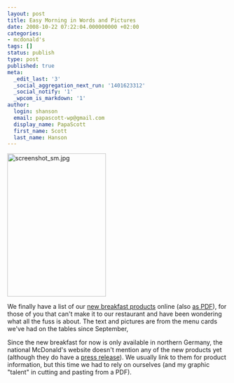 ```yaml
---
layout: post
title: Easy Morning in Words and Pictures
date: 2008-10-22 07:22:04.000000000 +02:00
categories:
- mcdonald's
tags: []
status: publish
type: post
published: true
meta:
  _edit_last: '3'
  _social_aggregation_next_run: '1401623312'
  _social_notify: '1'
  _wpcom_is_markdown: '1'
author:
  login: shanson
  email: papascott-wp@gmail.com
  display_name: PapaScott
  first_name: Scott
  last_name: Hanson
---
```

<p><a href="http://www.mcdonalds-nordheide.de/2008/09/easy-morning-fruehstueckskarte/"><img src="https://www.papascott.de/wordpress/wp-content/uploads/2008/10/screenshot-sm.jpg" alt="screenshot_sm.jpg" border="0" width="225" height="327" /></a></p>
<p>We finally have a list of our <a href="http://www.mcdonalds-nordheide.de/2008/09/easy-morning-fruehstueckskarte/">new breakfast products</a> online (also <a href="http://www.mcdonalds-nordheide.de/wordpress/wp-content/uploads/2008/10/Menuekarte_Fruehstueck.pdf">as PDF</a>), for those of you that can't make it to our restaurant and have been wondering what all the fuss is about. The text and pictures are from the menu cards we've had on the tables since September,</p>
<p>Since the new breakfast for now is only available in northern Germany, the national McDonald's website doesn't mention any of the new products yet (although they do have a <a href="http://www.mcdonalds.de/presse/index.php?pressid=266">press release</a>). We usually link to them for product information, but this time we had to rely on ourselves (and my graphic "talent" in cutting and pasting from a PDF).</p>
